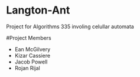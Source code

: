 # Langton-Ant
Project for Algorithms 335 involing celullar automata

#Project Members
- Ean McGilvery
- Kizar Cassiere
- Jacob Powell
- Rojan Rijal
